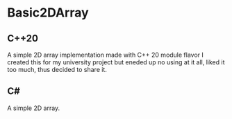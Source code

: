 # Basic2DArray
## C++20
A simple 2D array implementation made with C++ 20 module flavor
I created this for my university project but eneded up no using at it all, liked it too much, thus decided to share it.

## C#
A simple 2D array.
